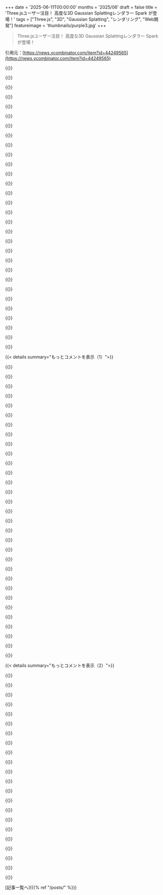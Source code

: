 +++
date = '2025-06-11T00:00:00'
months = '2025/06'
draft = false
title = 'Three.jsユーザー注目！ 高度な3D Gaussian Splattingレンダラー Spark が登場！'
tags = ["Three.js", "3D", "Gaussian Splatting", "レンダリング", "Web開発"]
featureimage = 'thumbnails/purple3.jpg'
+++

> Three.jsユーザー注目！ 高度な3D Gaussian Splattingレンダラー Spark が登場！

引用元：[https://news.ycombinator.com/item?id=44249565](https://news.ycombinator.com/item?id=44249565)




{{<matomeQuote body="A-Frameの共同制作者で、Web 3Dを長くやってるよ！新しい技術はワクワクするね！SparkはGaussian splatをTHREE.jsに簡単に組み込めるオープンソースライブラリで、友達と作ったんだ。みんなに使ってもらって、次にどんな機能が欲しいか聞きたいな。https://aframe.io/" userName="dmarcos" createdAt="2025/06/11 17:02:56" color="#38d3d3">}}




{{<matomeQuote body="デモすごいね！古いiPhoneでもちゃんと動いたよ。3D詳しくない素人なんだけど、「Gaussian Splatting」が何かGitHubとかに説明あると嬉しいな。Wikipediaの説明だけでも、どういうのに使えるか想像できてワクワクするよ！高性能な煙とか作れるの？いいね！" userName="erulabs" createdAt="2025/06/11 17:19:38" color="#785bff">}}




{{<matomeQuote body="ありがとう。うん、FAQは絶対に追加しないとね。" userName="dmarcos" createdAt="2025/06/11 17:30:21" color="">}}




{{<matomeQuote body="フードスキャンデモ（”Interactivity”の例）すごすぎ！特にMel’s Steak Sandwichのパンの穴の表現とか！内蔵グラフィックのノートPCでも、あのクオリティでパフォーマンス良いのは驚きだよ。この技術って今、主にどんなとこで使われてるの？" userName="jasonthorsness" createdAt="2025/06/11 17:48:24" color="#45d325">}}




{{<matomeQuote body="ハンドヘルドとかドローンで色々なものをスキャンしてる人たちのコミュニティがあるんだよ。Tipatatさんがフードスキャンをデモに使わせてくれたんだ。kotohibiさんの花のscanも良い感じだよ。https://superspl.at/user?id=kotohibi" userName="dmarcos" createdAt="2025/06/11 17:52:59" color="#38d3d3">}}




{{<matomeQuote body="へー、自分で作るにはどんなデバイスがいるの？" userName="jasonthorsness" createdAt="2025/06/11 18:04:17" color="">}}




{{<matomeQuote body="フードスキャンはPixel phoneで撮った写真で、postshot(https://www.jawset.com/)で処理してsplatにしてるんだよ。" userName="dmarcos" createdAt="2025/06/11 18:08:42" color="#45d325">}}




{{<matomeQuote body="興味があるんだけど、こうやって作ったsplatって、どれくらい寸法が正確なの？測ったりできるのかな？" userName="mft_" createdAt="2025/06/12 08:50:47" color="#785bff">}}




{{<matomeQuote body="全然正確じゃないよ。物理的な測定（Lidarとか、写ってる物の実際のサイズが分かってる場合）と組み合わせないとダメなんだ。写ってる車とか木とか、よくある物からサイズを推定するAIを使うと面白いかもね。" userName="jaccola" createdAt="2025/06/12 18:53:23" color="#38d3d3">}}




{{<matomeQuote body="最先端ってわけじゃないと思うけど、”scaniverse”っていうアプリは、スマホを物の周りで1分くらいかざすだけで、すごく良いsplatを作れるんだよ。" userName="ChadNauseam" createdAt="2025/06/11 18:09:18" color="#ff33a1">}}




{{<matomeQuote body="うん、Splatを生成できるスマホアプリはいくつかあるよ。Luma 3D captureとかね。" userName="dmarcos" createdAt="2025/06/11 18:16:24" color="">}}




{{<matomeQuote body="それに、あの詳細度なのに転送サイズがそんな悪くないんだよね、80MBくらいだし。（皮肉じゃなくて、ホントすごいわ。）" userName="creata" createdAt="2025/06/11 19:02:47" color="">}}




{{<matomeQuote body="そうだね。Clams and CaviarとかPad Thaiみたいな個別のスキャンだと、2MB以下のものもあるよ。" userName="dmarcos" createdAt="2025/06/11 19:09:30" color="">}}




{{<matomeQuote body="これもいいね。BabylonJSもGaussian Splatのサポートがしっかりしてるよ：<br>https://doc.babylonjs.com/features/featuresDeepDive/mesh/gau..." userName="ertucetin" createdAt="2025/06/11 20:22:26" color="#785bff">}}




{{<matomeQuote body="BabylonJSとOPのAframe（[1]）はライセンスとかGitHubスター数は似てるけど、Aframeは新しい感じでもっとゲームとかVR寄りみたいだね。<br>Babylon、Aframe、Three.js、PlayCanvas（[2]）を使ったことある人、どう違うか教えて？<br>俺の理解だと、PlayCanvasが一番成熟してて高機能・高性能だけど商用？Babylonが高機能な3Dエンジンで、Three.jsは結構素の状態って感じかな。アニメーションとかテクスチャとか良いものはあるけど、基本的には自分でキットを組み立てる感じ。<br>どれかで良い経験（または悪い経験）ある？<br>OP、デモは超安定してていいね！Aframeのアピールポイントは？<br>“gaussian splat”の未来はどうなると思う？可視化とか“デジタルツイン”（産業用途）以外にも使える？近い将来、編集したりアニメーションつけたりできるようになる？言い換えれば、いつ（または）クリエイティブとかゲーム分野で使えるようになる？<br>[1] https://github.com/aframevr/aframe<br>[2] https://playcanvas.com/" userName="echelon" createdAt="2025/06/11 20:49:12" color="#ff33a1">}}




{{<matomeQuote body="A-FrameはTHREE.jsの上に構築されたエンティティコンポーネントシステムで、DOMをシーングラフの宣言的なレイヤーとして使うんだ。Web開発者が慣れてる標準的なAPIやツールで操作できるよ。最初はWeb開発者を3Dに引き込むのが目標だったけど、それ以上の成功を収めたんだ。参入障壁が超低い（下のhello world参照）のに機能性を犠牲にしてないから、プログラミングや3Dを学ぶ人たち（たくさんの学校や大学のカリキュラムの一部になってる）にすごく人気になったし、先進的なシナリオでも使われてるよ（moonrider.xyzは月間10万MAUくらい（ピーク時は30万MAU）で、これまでに最も人気のあるWebXRコンテンツはA-Frameで作られてる）。<br>Sparkの目標の一つは、3D Gaussian Splattingの応用を探ることなんだ。まだ全部の答えは持ってないけど、すでに説得力のあるユースケースがどんどん出てきてるね。例えばフォトグラメトリやスキャンで、スプラットは細かいディテールを魅力的かつ比較的小さく表現できる（デモのインタラクティビティを見て：https://sparkjs.dev/examples/interactivity/index.html）。ビデオキャプチャのすごい例もあるし（https://www.4dv.ai/）。圧縮、ストリーミング、リライティング、生成モデル、LODとか、もっと良くなって新しい応用が出てくるのが楽しみだよ…<br>A-Frame hello world<br>```html<br> ＜html＞<br> ＜head＞<br> ＜script src=”https://aframe.io/releases/1.7.1/aframe.min.js”＞＜/script＞<br> ＜/head＞<br> ＜body＞<br> ＜a-scene＞<br> ＜a-box position=”-1 0.5 -3” rotation=”0 45 0” color=”#4CC3D9”＞＜/a-box＞<br> ＜/a-scene＞<br> ＜/body＞<br>＜/html＞```" userName="dmarcos" createdAt="2025/06/11 21:20:15" color="#ff33a1">}}




{{<matomeQuote body="PlayCanvasが商用って言うのは、ちょっと誤解を招くかな。PlayCanvas Engine（Three.jsやBabylon.jsみたいなもの）は無料のオープンソース（MIT）だよ。クールな3DGS技術とかはEngineにあるんだ。Engineをラップして宣言的なインターフェースを使いたい人向けのフレームワークが2つあって、PlayCanvas Web ComponentsとPlayCanvas React。これもどっちも無料のオープンソース（MIT）だよ。PlayCanvas Editor（ブラウザベースのUnityみたいなやつ）だけが、プライベートプロジェクトを作りたい人向けの有料プランがあるんだ。<br>PlayCanvas Engine: https://github.com/playcanvas/engine<br>PlayCanvas Web Components: https://github.com/playcanvas/web-components<br>PlayCanvas React: https://github.com/playcanvas/react" userName="ovenchips" createdAt="2025/06/12 02:51:22" color="#ff5c5c">}}




{{<matomeQuote body="BabylonJSでテストしたけど、互換性のある機能はブラウザに依存する部分があるね。<br>良い点：1. Blenderプラグインでベイク済みメッシュアニメーションをストリームアセットとしてエクスポートできるのはクール。2. プロシージャルテクスチャとディスプレイスメントマップで、それっぽいゲーム内オーシャン/水が作れる（調整は必要）。3. 遠景オブジェクトに2Dスプライトを簡単に入れ替えられる（Paper Marioみたいに）。<br>悪い点：1. GPU VRAMを他のエンジンより速く消費する（ダイナミックペイントとかエイリアス複製するとすぐ肥大化）。2. JSはCPUサイクル食うけど、Physics/CollisionにはWASMサポートがあって悪くない。3. 全リソースがエンドユーザーに公開されちゃう（単純なチーター/クローナーを想定）。<br>醜い点：1. 90%のデバイスでモバイルGPUサポートがパッチワーク状態。2. ベイク済みライティングは期待値次第（GPU煙VFXに色付けてボリューム散乱を誤魔化した）。3. ブラウザゲームは、ブラウザメモリの無駄遣いとセキュリティサンドボックスの問題（ブラウザゲームでオーディオ同期はずっとダメ）を合わせた最悪な状態。<br>個人的な感想だけど、サーバーホスト型のトランザクションゲーム（カードゲームとかボードゲームとかは合うかも）にしか勧めないかな。そうでなく、パフォーマンスが良くて見た目も悪くないものが欲しいなら、Unreal Engineを使って、効率的なシェーダーテクニックを極めた人を雇うのが一番だよ。=3" userName="Joel_Mckay" createdAt="2025/06/11 21:30:34" color="#38d3d3">}}




{{<matomeQuote body="個人的にはBabylonJSを5年使ってるけど、マジ大好きだよ。プログラミングしやすいし（今までで一番キレイなAPI！）、3Dランタイムも超軽いから、Androidスマホでもデモがちゃんと動くんだ。" userName="tmilard" createdAt="2025/06/12 07:43:13" color="#785bff">}}




{{<matomeQuote body="Webブラウザは余計なオーバーヘッドが多くて、四半期ごとのポリシー変更に振り回されるんだよね。ほとんどのiOSデバイスはApple独自のJavaScript VMを使わされるし、BabylonとかもAppleやGoogleに機能制限（NERF’d）されたりするんだ。Appleはビジネス上の都合、Googleはデバイスのばらつきが原因だね。Babylonは良いとこも多いけど、エンドユーザーへのデプロイの制限は認めざるを得ないよ。Mozilla、Apple、Microsoftのアップデートごとにパッチ当てなきゃいけないなんてザラだし。プラットフォーム固有のコーデック、メディア同期、インターフェース周りのややこしさに影響されないものをデプロイするのは大変なんだ。これってUnityとかGoDot、Unrealだと全然問題にならないのにね。App Storeはいつも取り分を欲しがって、都合の良い言い訳を見つけてはポリシーを変えようとするし。モバイルでやるなら、これは入場料みたいなもんだね…YMMV =3" userName="Joel_Mckay" createdAt="2025/06/12 13:46:47" color="#ff33a1">}}




{{<matomeQuote body="僕の趣味のWebアプリプロジェクトの一部にwavetableを使いたいんだけど、他の遅延に敏感なコンポーネントが影響受けないように、ブラウザに負担をかけたくないんだ。wavetableの例はこれらだよ。<br>https://audiolabs-erlangen.de/media/pages/resources/MIR/2024...<br>https://images.squarespace-cdn.com/content/v1/5ee5aa63c3a410...<br>Three.jsでサクッと試作したんだけど、僕は3DもWeb開発も素人だから、何かおすすめのJS／TSパッケージとか、アドバイスがあったら嬉しいな。" userName="m_kos" createdAt="2025/06/12 17:20:50" color="">}}




{{<matomeQuote body="個人的には、DSPのコードをVMの中でやるのはおすすめしないな。固定レート（16bit 44.1kHz stereoとか）で、ロスレス非圧縮のコーデックを使うといいよ（GPU／ハードウェアコーデックやサウンドカード固有の癖を避けられる）。それと、オーディオをGPUの24fps＋のアニメーションと同期させようとしないこと（https://en.wikipedia.org/wiki/Globally_asynchronous_locally_... ）。10Hzくらいでノンブロッキングのfifoストリームコピーをポーリングして、表示を「ごまかす」方が良いかも。wasmでバッファを静的に確保して、ソフトウェアミキサーで単一の出力ストリームに混ぜてローカル再生するのがいいよ（https://en.wikipedia.org/wiki/Clock_domain_crossing ）。GCが邪魔しないようにね。GCは困りものだけど、wasmなら現代のCPUでI／O転送を十分に速くできるはず。頑張ってね =3" userName="Joel_Mckay" createdAt="2025/06/12 18:32:48" color="#785bff">}}




{{<matomeQuote body="リポジトリリンク、こっちの方がもっと分かりやすいかも → https://github.com/sparkjsdev/spark" userName="pvg" createdAt="2025/06/11 17:04:17" color="">}}




{{<matomeQuote body="すごくすごくクールだね。今のパフォーマンスボトルネックについて何か分かってる？特に動的なシーンについて。粒子シミュレーションのデモは苦戦してるみたいだけど、カメラを回転させると劇的に改善するから、静的な背景の方が意外と重いのかな。ボトルネックとは対照的に、プロシージャルなSierpinski pyramidは素晴らしい出来だね。" userName="fidotron" createdAt="2025/06/12 00:06:46" color="#ff5733">}}




{{<matomeQuote body="シーン内のスプラットの数と分布がパフォーマンスに影響するんだ。君の場合、おそらくスプラットが少ない方向にカメラを向けたんだと思うよ。一貫したパフォーマンスを実現するためには、まだやることがたくさんあるね。次はLODシステムを検討する予定だよ。" userName="dmarcos" createdAt="2025/06/12 01:48:10" color="#785bff">}}




{{<matomeQuote body="個人的には、Gaussian Splattingがデモ以上のものになるか、かなり懐疑的だよ。ファイルが大きすぎるんだ。ステーキサンドイッチなんて12MBもあるし（あくまで一例だけど）。去年のSiggraphでも、Gaussian Splattingを使ったMatterportのポートみたいなのがあったんだけど、2LDKの部屋を見るのに1.5GBストリーミングが必要だったんだよ。クールなデモではあるけどね。" userName="socalgal2" createdAt="2025/06/11 21:47:57" color="#ff5733">}}




{{<matomeQuote body="ありがとう！12MBのステーキサンドイッチは、たくさんある例の中でも一番大きいやつなんだ。残りは10MB以下だし、その中でも1〜3MBでかなり魅力的なものがいくつかあるよ（例えば、Iberico Sandwich 1MB、Clams and Caviar 1.8MBとか）。SOGSみたいな、もっと洗練された圧縮方法も出てきてるんだ。これは30MBもあるよ！→ https://vincentwoo.com/3d/sutro_tower/" userName="dmarcos" createdAt="2025/06/11 21:56:43" color="#785bff">}}




{{<matomeQuote body="このファイルサイズのでかさって、ハードな物体を表現するのにSplatsがいっぱいいるから？Gaussianってエッジがないから、Splatsって概念的に問題あるんじゃない？みんな3σとかでカットしてるけど、実際の物にはハードエッジがあるじゃん。1σでカットしてハードエッジの楕円みたいにしたらどうかな？ぼやけたSplatsたくさんより、ハードエッジの楕円少ない方がうまくいくんじゃない？" userName="oofbey" createdAt="2025/06/11 22:40:09" color="#38d3d3">}}




{{<matomeQuote body="面白いアイデアだね！SparkのmaxStdDevパラメータで試せるよ。ハードで平らな人工物には3DGSは確かに合わないと思う。でも、毛皮とか葉っぱとか、有機的なリアルなものには向いてるよ。Polygonよりずっとフォトリアルに、ファイルサイズも小さくできる。モバイルでリアルタイムで動くのにみんな驚いたんだ。<br>Sparkなら両方使えるのがいい！Scanした3DGSの世界にハードエッジのPolygon Modelも混ぜられるよ。" userName="pixelsynth" createdAt="2025/06/12 06:22:26" color="#ff5733">}}




{{<matomeQuote body="なるほど、説明ありがとう！それぞれの得意なところがよく分かったよ。生のScanデータから3DGSを作るのって結構複雑そうだね。Algorithmはシンプルで標準なの？それとも、結構調整が必要？ハードエッジな楕円に対応させるのも大変そうだし、楕円とふわふわSplatsを混ぜて出力するのはもっと大変そう。でも、それができたら表現力めっちゃ上がりそうだね。" userName="oofbey" createdAt="2025/06/12 21:09:26" color="#38d3d3">}}




{{< details summary="もっとコメントを表示（1）">}}

{{<matomeQuote body="今は無料で簡単に作れるツールがいっぱいあるよ！PostshotとかBrushを見てみて。スマホで動画撮ってPostshotに入れるだけで、数分後にはSparkで使えるフォトリアルな3DGS Modelができちゃう！3DGSは研究中だけど、基本はもう標準化されてきてるよ。" userName="pixelsynth" createdAt="2025/06/12 22:57:42" color="#ff5c5c">}}




{{<matomeQuote body="最近、Triangle Splattingっていう面白い研究発表とCodeが出たよ。これ興味あるかもね！見てみて！→ https://trianglesplatting.github.io/" userName="semi-extrinsic" createdAt="2025/06/12 14:37:30" color="#ff5733">}}




{{<matomeQuote body="そのLinkありがとう！めっちゃ面白かったよ。" userName="athriren" createdAt="2025/06/11 22:17:42" color="">}}




{{<matomeQuote body="SOGSっていう圧縮技術はうまくいくよ。100万個のGaussianとSpherical Harmonicsで約14MBにできるんだ。PlayCanvasのBlogにいい記事があるよ！→ https://blog.playcanvas.com/playcanvas-adopts-sogs-for-20x-3..." userName="ovenchips" createdAt="2025/06/12 22:59:22" color="#ff5c5c">}}




{{<matomeQuote body="ファイルサイズが大きいのは、だいたいSpherical Harmonicsの値を保存するためだよ。これは解決できる問題だよ。" userName="hellohello2" createdAt="2025/06/12 15:25:30" color="">}}




{{<matomeQuote body="いい仕事だね！でも、俺のノートPCのFirefoxでNvidia RTX A3000 GPUだとパフォーマンス結構悪いな。Shaderコアいっぱいで熱くなるくらいなのに。" userName="moshegramovsky" createdAt="2025/06/12 16:19:43" color="">}}




{{<matomeQuote body="特にどのDemoか、例でかな？" userName="dmarcos" createdAt="2025/06/12 21:06:23" color="">}}




{{<matomeQuote body="スマホで草とか茂みとか土とかのGaussian Splatsをキャプチャして、1メートル四方の地面のパッチや、茂みがある場所の1メートル立方体を抜き出せる？<br>それで、草のブロックを繰り返し置いて、たまに土や茂みを配置した”Minecraftっぽい”世界を作れるかな？<br>何千ものブロックをレンダリングするには、かなり強力なハードウェアが必要になりそうだね。" userName="VikingCoder" createdAt="2025/06/12 17:22:30" color="#ff5c5c">}}




{{<matomeQuote body="そういうプロトタイプは間違いなく作れるよ。見てみたいな、すごくクールになりそう。" userName="dmarcos" createdAt="2025/06/12 21:05:59" color="">}}




{{<matomeQuote body="これめっちゃクールじゃん！ウェブブラウザからウェブページを開いたらVRで動くの？もしそうなら、さらにヤバいね！" userName="two_handfuls" createdAt="2025/06/11 18:58:57" color="#785bff">}}




{{<matomeQuote body="うん、VRで動くよ！近いうちにデモを公開する予定だよ。" userName="dmarcos" createdAt="2025/06/11 19:00:01" color="">}}




{{<matomeQuote body="Sparkの開発中に作ったWebXRデモがあるんだ。Quest 3かVision Proで3DGSが動くのを見られるよ。<br>https://lofiworlds.ai<br>ハンドトラッキングを有効にすると、Gaussian splatsを“触る”ことができるから、ぜひ試してみてね（手首をタップするとスポットライトハンドモードを切り替えられるよ）。" userName="pixelsynth" createdAt="2025/06/12 21:02:02" color="#38d3d3">}}




{{<matomeQuote body="ちょっと名前がかぶりすぎてるね。Apache Spark、SPARK (Ada)、sparklines、SPARQLが既にあるし。" userName="Epa095" createdAt="2025/06/12 09:26:45" color="">}}




{{<matomeQuote body="SPARCも忘れないでね。https://en.wikipedia.org/wiki/SPARC" userName="thesuperbigfrog" createdAt="2025/06/12 12:28:00" color="">}}




{{<matomeQuote body="PartCADはCADモデルをThree.jsにエクスポートできるよ。<br>build123dやcadqueryモデル向けのOCP CAD viewer拡張機能も、例えばThree.jsで作られてるんだ。<br>https://github.com/bernhard-42/vscode-ocp-cad-viewer" userName="westurner" createdAt="2025/06/11 17:45:34" color="">}}




{{<matomeQuote body="PartCADには3Dパーツのライブラリがあって、別のレンダラーをテストするのに役立つかもね。<br>OCP CAD viewerは、Three.jsで作られてるから、オプションでこのGaussian splattingレンダラーを使うこともできるかも。" userName="westurner" createdAt="2025/06/13 15:40:29" color="">}}




{{<matomeQuote body="すごいね！A-FrameとかGoogleの＜model-viewer＞みたいなWeb Components APIになる予定ある？<br>https://modelviewer.dev/" userName="mbo" createdAt="2025/06/12 09:52:39" color="#ff33a1">}}




{{<matomeQuote body="A-Frame対応はすぐだよ！" userName="dmarcos" createdAt="2025/06/12 21:07:04" color="">}}




{{<matomeQuote body="これ見たかったな〜！iPhone 16で表示ブロックされちゃったんだ。<br>証明書エラーか、ブロックされたカテゴリって出てるよ。悲しい…。" userName="bryzaguy" createdAt="2025/06/12 10:49:27" color="">}}




{{<matomeQuote body="あれ？変だな。俺のiPhoneでは問題ないよ。<br>Safari以外のブラウザ使ってる？何か特別な設定してる？" userName="dmarcos" createdAt="2025/06/12 17:00:04" color="">}}




{{<matomeQuote body="フロントページのインタラクティブデモ、Pixel 7でめちゃくちゃスムーズに動いてヤバかった！" userName="moron4hire" createdAt="2025/06/11 17:16:12" color="">}}




{{<matomeQuote body="レンダリングってどうやってるの？インスタンスをソート（基数ソート？）してる？ソートは複数フレームで分割？それともビンソート？パフォーマンスには満足？" userName="danybittel" createdAt="2025/06/12 03:37:58" color="#38d3d3">}}




{{<matomeQuote body="そうだよ、Sparkはインスタンス化されたクアッドを各ガウススプラットに合わせてレンダリングしてる。<br>ソートはね、1) GPUで全スプラットの距離計算、2) float16sとしてCPUに読み戻し、3) 1パスバケットソートで背面から前面への順序を得るって感じ。<br>新しいデバイスならほぼ毎フレーム、1フレーム遅延くらいでWeb Workerで並列実行できるから、ソート自体の性能影響は最小限。<br>だからSparkは、各スプラットが毎フレーム個別に動くフルダイナミック3DGSもいけるんだ！<br>古いAndroidだと数フレーム遅延することもあるけど、それも並列だから全体のレンダリングには影響ないよ。<br>メモリ帯域幅とか共有メモリが増えれば、ソートはほとんど解決済みの問題になると思うな。" userName="pixelsynth" createdAt="2025/06/12 03:55:28" color="#ff5c5c">}}




{{<matomeQuote body="1パスバケットソートって言うけど、バケットもソートしてるんだよね？<br>俺はGPUでスプラットの基数ソートを毎フレーム実装したんだけど、まだ性能に納得できてないんだ。基数ソート（＋プレフィックススキャン）って複雑で専用のコンピュートシェーダーがいっぱい必要でさ…調整に戻らないと。<br>float16sへの切り替えも考えてるけど、100万以上のスプラットだと半精度で精度が足りなくなるかもって躊躇してるんだ。" userName="danybittel" createdAt="2025/06/12 06:05:01" color="#785bff">}}




{{<matomeQuote body="float16sは意図的にソート精度を速度のために犠牲にしてるんだ。<br>Z方向の範囲が大きいシーンだとZファイティングが多くなるだろうから、最高精度を目指すならおすすめしないかな！<br>でも将来的には高精度用に2パスソート（基数が大きい／バケット数が多い基数ソートみたいな）を追加する可能性は高いよ（ユーザーが選べるように）。<br>でもCPUでソートを実装するのはGPUよりずっとシンプルだよ。<br>GPUからCPUへの読み戻しと最低1フレームの遅延（ほとんど知覚できないけど）を許容するなら可能性が広がるね。" userName="pixelsynth" createdAt="2025/06/12 06:13:46" color="#ff5c5c">}}




{{<matomeQuote body="halfs（float16s）の代わりにwords（16bit整数）を使うの検討してみたら？<br>そうすれば、選んだ範囲で65kの全精度を使えるよ（32bit floatをwordsに再マッピングすることで）。<br>毎フレーム、または遅延させて調整することも可能かも。" userName="danybittel" createdAt="2025/06/12 06:42:28" color="#ff5c5c">}}




{{<matomeQuote body="うん、そうだね、float16だと解像度は0x7C00バケットだけになっちゃうんだよね。対数エンコーディングにして2^16バケットに広げれば、範囲を2倍にできるよ！<br>他のレンダラーがやってるみたいに、フレームごとに範囲を動的に調整することもできるね。" userName="pixelsynth" createdAt="2025/06/12 21:27:42" color="#38d3d3">}}




{{<matomeQuote body="いいね！半透明な表面の例はある？例えばガラスの球体に入ったおもちゃのクリスマスツリーみたいな、簡単な反射や屈折が計算されたやつとか？" userName="akomtu" createdAt="2025/06/11 19:03:00" color="">}}




{{<matomeQuote body="今すぐには思いつかないな。https://superspl.at/ でみんながスキャンしたやつを見てみてよ！そこに載ってるものはSparkでも全部レンダリングできるはずだから。" userName="dmarcos" createdAt="2025/06/11 19:05:28" color="">}}




{{<matomeQuote body="https://superspl.at/view?id=8c35f06d はすごく綺麗にレンダリングされたよ。このSpark、びっくりするくらい速いね！650MBのシーンが120 fpsでレンダリングできたんだ。" userName="akomtu" createdAt="2025/06/11 19:46:56" color="#38d3d3">}}

{{</details>}}




{{< details summary="もっとコメントを表示（2）">}}

{{<matomeQuote body="なんだか方向性が二極化してるみたいだね。極端な写実主義と、極端にミニマルなピクセルアート。僕は後者のほうが好きなんだけど、君のプロジェクトは写実主義の分野ですごく重要そうだね。" userName="90s_dev" createdAt="2025/06/11 23:32:13" color="">}}




{{<matomeQuote body="ありがとう！Sparkは両方に対応できるんだよ！あんまり探求されてない分野なんだけど、Blenderなんかで作った“伝統的な”アセットをsplatsに変換するっていう使い方もあるんだ。高周波ディテールみたいな一部のシナリオでは、視覚的に良い結果が出るよ。ホームページのカルーセルにある毛皮っぽいロゴを見てみて。" userName="dmarcos" createdAt="2025/06/11 23:47:30" color="#785bff">}}




{{<matomeQuote body="これはすごいね、ありがとう！R3Fで頂点シェーダーやフラグメントシェーダーをいじるのに何時間も費やして、結局諦めたんだ。数学がただただ面倒なんだよね。" userName="_tqr3" createdAt="2025/06/11 19:34:27" color="">}}




{{<matomeQuote body="R3F向けのテンプレートがあるから、役に立つかもね：https://github.com/sparkjsdev/spark-react-r3f" userName="dmarcos" createdAt="2025/06/11 19:39:32" color="#45d325">}}




{{<matomeQuote body="これと.objのレンダリングって何が違うの？Gaussian Splattingは別のフォーマットを作るの？" userName="imachine1980_" createdAt="2025/06/12 12:48:25" color="">}}




{{<matomeQuote body="objは伝統的なジオメトリ（頂点、三角形）だよ。Gaussian Splatsは3D情報を表現する別の方法なんだ（単純化すると、ビュー依存の色を持つ楕円体の点群だよ）。" userName="dmarcos" createdAt="2025/06/12 21:10:12" color="">}}




{{<matomeQuote body="デモすごいね！これ絶対ピュアなJavaScriptだけじゃないでしょ。WebGPU使ってる？" userName="markisus" createdAt="2025/06/11 18:13:33" color="#ff5733">}}




{{<matomeQuote body="WebGL APIはOpenGL ESがベースで、CPUで3Dロジック書くのが楽だった呼び出しはなくなったんだ。その分GPUで計算するように強制されるから、JavaScriptで動いててもあんまり関係ないんだよね。THREE.jsはその上に良い抽象化レイヤーを追加してる感じ。" userName="shadowgovt" createdAt="2025/06/11 19:41:52" color="#38d3d3">}}




{{<matomeQuote body="SparkはJavaScriptで実行時に計算グラフを作って、CPUじゃなくてGPUでコンパイルして動かせるんだって！<br>https://sparkjs.dev/docs/dyno-overview/<br>WebGL2は最高のグラフィックAPIじゃないけど、JavaScriptでGPUの計算やレンダリングを使えるようにして、Webブラウザ経由でどんなデバイスでも動くようにできるのは、個人的にはかなりすごいと思うよ！" userName="pixelsynth" createdAt="2025/06/12 04:28:28" color="#ff5c5c">}}




{{<matomeQuote body="WebGL2だけだよ。" userName="dmarcos" createdAt="2025/06/11 18:14:52" color="">}}




{{<matomeQuote body="triangle splatsのサポートを拡張する予定はある？" userName="praveen9920" createdAt="2025/06/11 17:40:23" color="#ff33a1">}}




{{<matomeQuote body="確実に検討してるよ。まだ具体的な予定はないけどね。" userName="dmarcos" createdAt="2025/06/11 17:41:10" color="">}}




{{<matomeQuote body="めっちゃクール！ローンチおめでとう:))" userName="feiss" createdAt="2025/06/11 19:57:08" color="">}}




{{<matomeQuote body="動画スタイルの3D gaussian splatsにも対応する可能性ある？" userName="cchance" createdAt="2025/06/12 01:18:45" color="#38d3d3">}}




{{<matomeQuote body="うん、もうデモは動いてるよ。あの3D gaussian動画（4Dって呼ぶ人もいるけど）はすごく大きいから、どう配布して良い体験を提供できるか考えてるところなんだ。" userName="dmarcos" createdAt="2025/06/12 01:42:56" color="#38d3d3">}}




{{<matomeQuote body="聞いて嬉しい！で、これってどうやって記録してるの？まさか複数のカメラでたくさん動画撮ってシンクするの？って思ったんだけど。" userName="cchance" createdAt="2025/06/12 02:32:26" color="">}}




{{<matomeQuote body="今の4DGSはまさにその通りだよ！複数のカメラで同時に撮って、各瞬間を3DGSにするんだ。将来はカメラ1台でAI＼MLが3D Gaussianの動きを推定するようになるかもね！" userName="pixelsynth" createdAt="2025/06/12 04:07:17" color="#38d3d3">}}




{{<matomeQuote body="やあ、@dmarcos！ローンチおめでとう！GitHub accelerator仲間のvinnieより。" userName="vmesel" createdAt="2025/06/11 19:36:26" color="">}}




{{<matomeQuote body="ちょっと待って、これってWorld Labsが先週出したForge (https://forge.dev)の名前を変えたの？「友達と作ったやつ」なの？それともWorld LabsのCEOが言ってたみたいに「World Labsチームの成果をOSSで出すよ」なの？<br>https://x.com/drfeifei/status/1929617676810572234" userName="nobbis" createdAt="2025/06/11 19:19:56" color="#ff5c5c">}}




{{<matomeQuote body="そうだよ。World Labsの開発者の一人と協力して作ったんだ。新しいレンダリング技術を探求して、3D Gaussian Splattingをもっと広めるのが目的なの。製品とは関係ないよ。" userName="dmarcos" createdAt="2025/06/11 19:21:31" color="#45d325">}}




{{<matomeQuote body="他のレンダラー＼ツールと名前がかぶっちゃったから、名前を変えたんだよ。" userName="dmarcos" createdAt="2025/06/11 19:28:57" color="">}}

{{</details>}}



[記事一覧へ]({{% ref "/posts/" %}})
